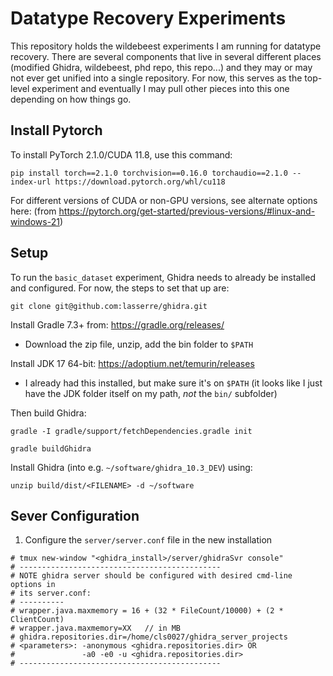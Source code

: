 # Datatype Recovery Experiments

This repository holds the wildebeest experiments I am running for datatype recovery.
There are several components that live in several different places (modified Ghidra,
wildebeest, phd repo, this repo...) and they may or may not ever get unified into
a single repository. For now, this serves as the top-level experiment and eventually
I may pull other pieces into this one depending on how things go.

## Install Pytorch
To install PyTorch 2.1.0/CUDA 11.8, use this command:

`pip install torch==2.1.0 torchvision==0.16.0 torchaudio==2.1.0 --index-url https://download.pytorch.org/whl/cu118`

For different versions of CUDA or non-GPU versions, see alternate options here:
(from https://pytorch.org/get-started/previous-versions/#linux-and-windows-21)

## Setup
To run the `basic_dataset` experiment, Ghidra needs to already be installed and
configured. For now, the steps to set that up are:

`git clone git@github.com:lasserre/ghidra.git`

Install Gradle 7.3+ from: https://gradle.org/releases/

- Download the zip file, unzip, add the bin folder to `$PATH`

Install JDK 17 64-bit: https://adoptium.net/temurin/releases

- I already had this installed, but make sure it's on `$PATH` (it looks like I
just have the JDK folder itself on my path, *not* the `bin/` subfolder)

Then build Ghidra:

`gradle -I gradle/support/fetchDependencies.gradle init`

`gradle buildGhidra`

Install Ghidra (into e.g. `~/software/ghidra_10.3_DEV`) using:

`unzip build/dist/<FILENAME> -d ~/software`

## Sever Configuration
1. Configure the `server/server.conf` file in the new installation




~~~
# tmux new-window "<ghidra_install>/server/ghidraSvr console"
# ---------------------------------------------
# NOTE ghidra server should be configured with desired cmd-line options in
# its server.conf:
# ----------
# wrapper.java.maxmemory = 16 + (32 * FileCount/10000) + (2 * ClientCount)
# wrapper.java.maxmemory=XX   // in MB
# ghidra.repositories.dir=/home/cls0027/ghidra_server_projects
# <parameters>: -anonymous <ghidra.repositories.dir> OR
#               -a0 -e0 -u <ghidra.repositories.dir>
# ---------------------------------------------
~~~